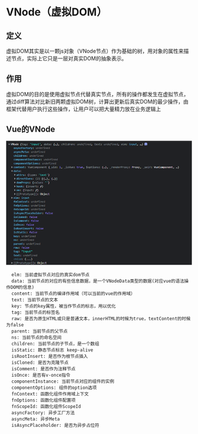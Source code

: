 # VNode（虚拟DOM）
## 定义
虚拟DOM其实是以一颗js对象（VNode节点）作为基础的树，用对象的属性来描述节点，实际上它只是一层对真实DOM的抽象表示。
## 作用
虚拟DOM的目的是使用虚拟节点代替真实节点，所有的操作都发生在虚拟节点，通过diff算法对比新旧两颗虚拟DOM树，计算出更新后真实DOM的最少操作，由框架代替用户执行这些操作，让用户可以把大量精力放在业务逻辑上

## Vue的VNode
![VNode](VNode.png)

```
  elm: 当前虚拟节点对应的真实dom节点
  data: 当前节点的对应的有些信息数据，是一个VNodeData类型的数据(对应vue的语法操作DOM的信息)
  content: 当前节点的编译作用域（可以当前的vue的作用域）
  text: 当前节点的文本
  key: 节点的key属性，被当作节点的标志，用以优化
  tag: 当前节点的标签名
  raw: 是否为原生HTML或只是普通文本，innerHTML的时候为true，textContent的时候为false
  parent: 当前节点的父节点
  ns: 当前节点的命名空间
  children: 当前节点的子节点，是一个数组
  isStatic: 静态节点标志 keep-alive
  isRootInsert: 是否作为根节点插入
  isCloned: 是否为克隆节点
  isComment: 是否作为注释节点
  isOnce: 是否有v-once指令
  componentInstance: 当前节点对应的组件的实例
  componentOptions: 组件的option选项
  fnContext: 函数化组件作用域上下文
  fnOptions: 函数化组件配置项
  fnScopeId: 函数化组件ScopeId
  asyncFactory: 异步工厂方法
  asyncMeta: 异步Meta
  isAsyncPlaceholder: 是否为异步占位符
```

